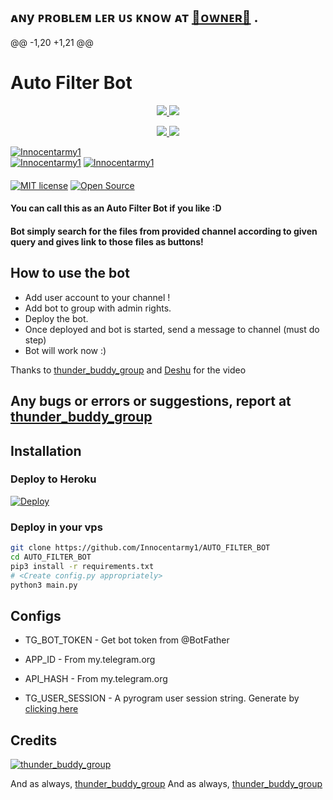 ## ᴀɴy ᴩʀᴏʙʟᴇᴍ ʟᴇʀ ᴜꜱ ᴋɴᴏᴡ ᴀᴛ [👑ᴏᴡɴᴇʀ👑](Https://t.me/Deewana_mahadev_ka) .



@@ -1,20 +1,21 @@
# Auto Filter Bot

<p align="center">
  <a href="https://github.com/Innocentarmy1/AUTO_FILTER_BOT/fork">
    <img src="https://img.shields.io/github/forks/Innocentarmy1/AUTO_FILTER_BOT?label=Fork&style=social">

  </a>

  <a href="https://www.python.org">
    <img src="http://ForTheBadge.com/images/badges/made-with-python.svg">

  </a>  

  </a>
</p>
<p align="center">
  <a href="https://github.com/Innocentarmy1/AUTO_FILTER_BOT/stargazers">
    <img src="https://img.shields.io/github/stars/Innocentarmy1/AUTO_FILTER_BOT?style=social">

  </a>

  <a href="https://github.com/Innocentarmy1/AUTO_FILTER_BOT/fork">
    <img src="https://img.shields.io/github/forks/Innocentarmy1/AUTO_FILTER_BOT?label=Fork&style=social">

  </a>  
</p>

[![Innocentarmy1](https://img.shields.io/badge/Innocentarmy1-Channel-orange?style=for-the-badge&logo=telegram)](https://telegram.dog/ek_2je_ke_vastee)  
[![Innocentarmy1](https://img.shields.io/badge/Innocentarmy1-Support-red?style=flat&logo=telegram)](https://telegram.dog/thunder_buddy_group)  [![Innocentarmy1](https://img.shields.io/badge/Innocentarmy1-Website-red?style=flat&logo=CodersRank)](https://Innocentarmy1.me)  
ㅤㅤㅤㅤㅤㅤㅤ  
[![MIT license](https://img.shields.io/badge/License-MIT-blue?style=flat)](https://github.com/Innocentarmy1/AUTO_FILTER_BOT/blob/main/COPYING)  [![Open Source](https://badges.frapsoft.com/os/v2/open-source.svg?v=103)](https://github.com/Innocentarmy1/AUTO_FILTER_BOT)




#### You can call this as an Auto Filter Bot if you like :D
#### Bot simply search for the files from provided channel according to given query and gives link to those files as buttons!
## How to use the bot
* Add user account to your channel !
* Add bot to group with admin rights.
* Deploy the bot.
* Once deployed and bot is started, send a message to channel (must do step)
* Bot will work now :)

Thanks to [thunder_buddy_group](https://telegram.dog/thunder_buddy_group) and [Deshu](https://telegram.dog/Deewana_mahadev_ka) for the video
## Any bugs or errors or suggestions, report at [thunder_buddy_group](https://telegram.dog/thunder_buddy_group)

## Installation
### Deploy to Heroku
[![Deploy](https://www.herokucdn.com/deploy/button.svg)](https://heroku.com/deploy?template=https://github.com/Innocentarmy1/AUTO_FILTER_BOT)
### Deploy in your vps
```sh
git clone https://github.com/Innocentarmy1/AUTO_FILTER_BOT
cd AUTO_FILTER_BOT
pip3 install -r requirements.txt
# <Create config.py appropriately>
python3 main.py
```
## Configs
* TG_BOT_TOKEN  - Get bot token from @BotFather

* APP_ID        - From my.telegram.org 

* API_HASH      - From my.telegram.org 
* TG_USER_SESSION  - A pyrogram user session string. Generate by [clicking here](https://repl.it/@SpEcHiDe/GenerateStringSession)

## Credits

[![thunder_buddy_group](https://img.shields.io/badge/Pyrogram%20-%23F37626.svg?&style=for-the-badge&logo=telegram&logoColor=white)](https://github.com/pyrogram/pyrogram)

And as always, [thunder_buddy_group](https://telegram.dog/thunder_buddy_group)
And as always, [thunder_buddy_group](https://telegram.dog/thunder_buddy_group)

ㅤㅤㅤㅤㅤㅤㅤ
